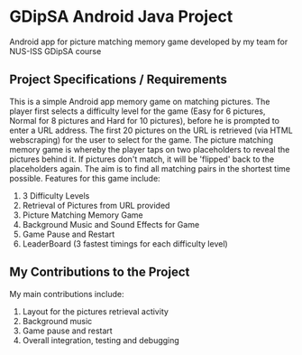 # GDipSA Android Java Project
Android app for picture matching memory game developed by my team for NUS-ISS GDipSA course

## Project Specifications / Requirements 
This is a simple Android app memory game on matching pictures. 
The player first selects a difficulty level for the game (Easy for 6 pictures, Normal for 8 pictures and Hard for 10 pictures), before he is prompted to enter a URL address. The first 20 pictures on the URL is retrieved (via HTML webscraping) for the user to select for the game. The picture matching memory game is whereby the player taps on two placeholders to reveal the pictures behind it. If pictures don't match, it will be 'flipped' back to the placeholders again. The aim is to find all matching pairs in the shortest time possible.
Features for this game include: 
1. 3 Difficulty Levels 
2. Retrieval of Pictures from URL provided
3. Picture Matching Memory Game 
4. Background Music and Sound Effects for Game
5. Game Pause and Restart 
6. LeaderBoard (3 fastest timings for each difficulty level)

## My Contributions to the Project
My main contributions include: 
1. Layout for the pictures retrieval activity 
2. Background music 
3. Game pause and restart 
4. Overall integration, testing and debugging 

